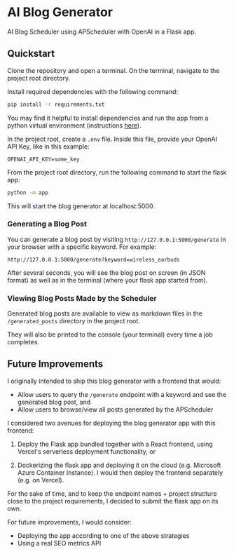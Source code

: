 # AI Blog Generator
AI Blog Scheduler using APScheduler with OpenAI in a Flask app.

## Quickstart

Clone the repository and open a terminal. On the terminal, navigate to the project 
root directory.

Install required dependencies with the following command:

```bash
pip install -r requirements.txt
```

You may find it helpful to install dependencies and run the app from a python 
virtual environment (instructions [here](https://packaging.python.org/en/latest/guides/installing-using-pip-and-virtual-environments/)).

In the project root, create a `.env` file. Inside this file, provide your 
OpenAI API Key, like in this example:
```
OPENAI_API_KEY=some_key
```

From the project root directory, run the following command to start the flask 
app:

```bash
python -m app
```

This will start the blog generator at localhost:5000.

### Generating a Blog Post

You can generate a blog post by visiting `http://127.0.0.1:5000/generate` in 
your browser with a specific keyword. For example:
```
http://127.0.0.1:5000/generate?keyword=wireless_earbuds
```

After several seconds, you will see the blog post on screen (in JSON format) 
as well as in the terminal (where your flask app started from).

### Viewing Blog Posts Made by the Scheduler

Generated blog posts are available to view as markdown files 
in the `/generated_posts` directory in the project root.

They will also be printed to the console (your terminal) every time a job completes.

## Future Improvements
I originally intended to ship this blog generator with a frontend that would:
- Allow users to query the `/generate` endpoint with a keyword and see the 
generated blog post, and
- Allow users to browse/view all posts generated by the APScheduler

I considered two avenues for deploying the blog generator app with this frontend: 

1. Deploy the Flask app bundled together with a React frontend, using Vercel's 
serverless deployment functionality, or

2. Dockerizing the flask app and deploying it on the cloud 
(e.g. Microsoft Azure Container Instance). I would then deploy the frontend 
separately (e.g. on Vercel).

For the sake of time, and to keep the endpoint names + project structure close to 
the project requirements, I decided to submit the flask app on its own.

For future improvements, I would consider:
- Deploying the app according to one of the above strategies
- Using a real SEO metrics API
